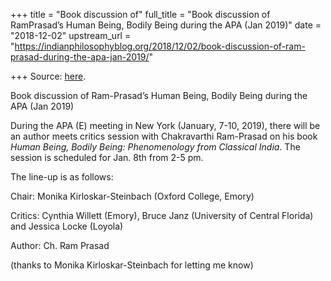 +++
title = "Book discussion of"
full_title = "Book discussion of RamPrasad’s Human Being, Bodily Being during the APA (Jan 2019)"
date = "2018-12-02"
upstream_url = "https://indianphilosophyblog.org/2018/12/02/book-discussion-of-ram-prasad-during-the-apa-jan-2019/"

+++
Source: [here](https://indianphilosophyblog.org/2018/12/02/book-discussion-of-ram-prasad-during-the-apa-jan-2019/).

Book discussion of Ram-Prasad’s Human Being, Bodily Being during the APA (Jan 2019)

During the APA (E) meeting in New York (January, 7-10, 2019), there will
be an author meets critics session with Chakravarthi Ram-Prasad on his
book *Human Being, Bodily Being: Phenomenology from Classical India*.
The session is scheduled for Jan. 8th from 2-5 pm.

The line-up is as follows:

Chair: Monika Kirloskar-Steinbach (Oxford College, Emory)

Critics: Cynthia Willett (Emory), Bruce Janz (University of Central
Florida) and Jessica Locke (Loyola)

Author: Ch. Ram Prasad

(thanks to Monika Kirloskar-Steinbach for letting me know)
